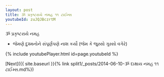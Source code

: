 ```yaml
---
layout: post
title: ૐ પ્રકૃષ્ટરાયે નમહ ૧૧ ટાઈમ્સ
youtubeId: zuJQJBczrtM
---
```

 
 
 ૐ પ્રકૃષ્ટરાયે નમહ  
 
 -  જેમણે દુશ્મનોને સંપૂર્ણપણે નાશ કર્યો (જેમ કે જુસ્સો ગુસ્સો વગેરે) 
 
  
 
  
 
 
 
 
 
 


{% include youtubePlayer.html id=page.youtubeId %}
 
[Next]({{ site.baseurl }}{% link  split1/_posts/2014-06-10-ૐ દાક્ષાય નમહ ૧૧ ટાઈમ્સ.md%})
 
